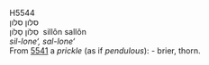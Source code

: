 <body>
  <p>H5544<br>  סלּון    סלּון  <br> סִלּוֹן  סַלּוֹן  ‎  sillôn  sallôn  <br><i>sil-lone‘,</i> <i>sal-lone‘ </i><br>From <a href="h5541.htm">5541</a>  a <i>prickle</i> (as if <i>pendulous</i>): - brier, thorn.<br></p>
 </body>